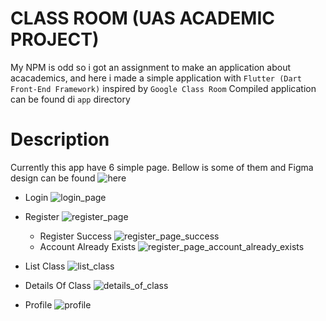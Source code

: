 # CLASS ROOM (UAS ACADEMIC PROJECT)

My NPM is odd so i got an assignment to make an application about acacademics, and here i made a simple application with `Flutter (Dart Front-End Framework)` inspired by `Google Class Room`
Compiled application can be found di `app` directory

# Description

Currently this app have 6 simple page. Bellow is some of them and Figma design can be found ![here](https://www.figma.com/file/5yg6buJLjYGRfLwfnhXO6V/Unirow-App?node-id=2%3A2&t=LqzOyrBP6PzSEEW4-0)

- Login
![login_page](./docs/images/empty_login_page.png)

- Register
![register_page](./docs/images/register_page.png)
  - Register Success
 ![register_page_success](./docs/images/register_page_success.png)
  - Account Already Exists
 ![register_page_account_already_exists](./docs/images/register_page_account_already_exists.png)
- List Class
![list_class](./docs/images/list_followed_class_page.png)
- Details Of Class
![details_of_class](./docs/images/page_details_of_class.png)
- Profile
![profile](./docs/images/page_profile.png)
